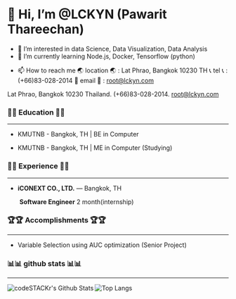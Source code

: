 # 👋 Hi, I’m @LCKYN (Pawarit Thareechan)
- 👀 I’m interested in data Science, Data Visualization, Data Analysis
- 🌱 I’m currently learning Node.js, Docker, Tensorflow (python)
<!-- - 💞️ I’m looking to collaborate on ... !-->
- 📫 How to reach me 
      🌏 location 🌏 : Lat Phrao, Bangkok 10230 TH
      📞    tel   📞 : (+66)83-028-2014
      📧   email  📧 : root@lckyn.com

Lat Phrao, Bangkok 10230 Thailand. (+66)83-028-2014. root@lckyn.com

### 📖📖 Education 📖📖

___

* KMUTNB - Bangkok, TH | BE in Computer

* KMUTNB - Bangkok, TH | ME in Computer (Studying)

### 💭💭 Experience 💭💭

___

* **iCONEXT CO., LTD.** — Bangkok, TH	 

  ​	**Software Engineer** 2 month(internship)

### 🏆🏆 Accomplishments 🏆🏆

___

* Variable Selection using AUC optimization  (Senior Project)

### 📊📊 github stats 📊📊

___

<img align="left" alt="codeSTACKr's Github Stats" src="https://github-readme-stats.vercel.app/api?username=palm191139&show_icons=true&hide_border=true" />

![Top Langs](https://github-readme-stats.vercel.app/api/top-langs/?username=palm191139&hide_border=true)
